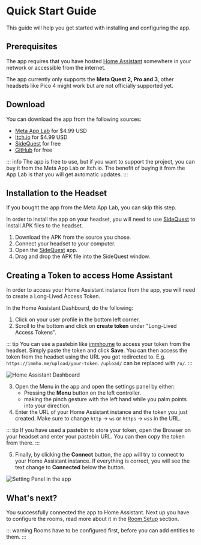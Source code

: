 # Quick Start Guide

This guide will help you get started with installing and configuring the app.

## Prerequisites

The app requires that you have hosted [Home Assistant](https://www.home-assistant.io/) somewhere in your network or accessible from the internet.

The app currently only supports the **Meta Quest 2, Pro and 3**, other headsets like Pico 4 might work but are not officially supported yet.

## Download

You can download the app from the following sources:

- [Meta App Lab](https://www.oculus.com/experiences/quest/7533875049973382/) for $4.99 USD
- [Itch.io](https://nitwel.itch.io/immersive-home) for $4.99 USD
- [SideQuest](https://sidequestvr.com/app/26827/immersive-home) for free
- [GitHub](https://github.com/Nitwel/Immersive-Home/releases/latest/download/Android.zip) for free

::: info
The app is free to use, but if you want to support the project, you can buy it from the Meta App Lab or Itch.io. The benefit of buying it from the App Lab is that you will get automatic updates.
:::

## Installation to the Headset

If you bought the app from the Meta App Lab, you can skip this step.

In order to install the app on your headset, you will need to use [SideQuest](https://sidequestvr.com/setup-howto) to install APK files to the headset.

1. Download the APK from the source you chose.
2. Connect your headset to your computer.
3. Open the [SideQuest](https://sidequestvr.com/setup-howto) app.
4. Drag and drop the APK file into the SideQuest window.

## Creating a Token to access Home Assistant

In order to access your Home Assistant instance from the app, you will need to create a Long-Lived Access Token.

In the Home Assistant Dashboard, do the following:

1. Click on your user profile in the bottom left corner.
2. Scroll to the bottom and click on **create token** under "Long-Lived Access Tokens".

::: tip
You can use a pastebin like [immho.me](https://immho.me) to access your token from the headset. Simply paste the token and click **Save**. You can then access the token from the headset using the URL you got redirected to. E.g. `https://immho.me/upload/your-token`. `/upload/` can be replaced with `/u/`.
:::

![Home Assistant Dashboard](/img/setup-1.jpg)

3. Open the Menu in the app and open the settings panel by either:
    - Pressing the **Menu** button on the left controller.
    - making the pinch gesture with the left hand while you palm points into your direction.
4. Enter the URL of your Home Assistant instance and the token you just created. Make sure to change `http` -> `ws` or `https` -> `wss` in the URL.

::: tip
If you have used a pastebin to store your token, open the Browser on your headset and enter your pastebin URL. You can then copy the token from there.
:::

5. Finally, by clicking the **Connect** button, the app will try to connect to your Home Assistant instance. If everything is correct, you will see the text change to **Connected** below the button.

![Setting Panel in the app](/img/setup-2.jpg)

## What's next?

You successfully connected the app to Home Assistant. Next up you have to configure the rooms, read more about it in the [Room Setup](/getting-started/room-setup) section.

::: warning
Rooms have to be configured first, before you can add entities to them.
:::